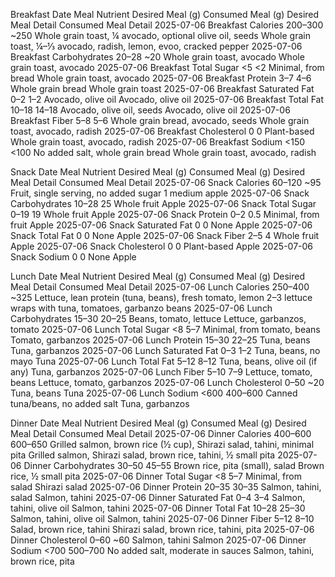 Breakfast
Date	Meal	Nutrient	Desired Meal (g)	Consumed Meal (g)	Desired Meal Detail	Consumed Meal Detail
2025-07-06	Breakfast	Calories	200–300	~250	Whole grain toast, ¼ avocado, optional olive oil, seeds	Whole grain toast, ¼–⅓ avocado, radish, lemon, evoo, cracked pepper
2025-07-06	Breakfast	Carbohydrates	20–28	~20	Whole grain toast, avocado	Whole grain toast, avocado
2025-07-06	Breakfast	Total Sugar	<5	<2	Minimal, from bread	Whole grain toast, avocado
2025-07-06	Breakfast	Protein	3–7	4–6	Whole grain bread	Whole grain toast
2025-07-06	Breakfast	Saturated Fat	0–2	1–2	Avocado, olive oil	Avocado, olive oil
2025-07-06	Breakfast	Total Fat	10–18	14–18	Avocado, olive oil, seeds	Avocado, olive oil
2025-07-06	Breakfast	Fiber	5–8	5–6	Whole grain bread, avocado, seeds	Whole grain toast, avocado, radish
2025-07-06	Breakfast	Cholesterol	0	0	Plant-based	Whole grain toast, avocado, radish
2025-07-06	Breakfast	Sodium	<150	<100	No added salt, whole grain bread	Whole grain toast, avocado, radish

Snack
Date	Meal	Nutrient	Desired Meal (g)	Consumed Meal (g)	Desired Meal Detail	Consumed Meal Detail
2025-07-06	Snack	Calories	60–120	~95	Fruit, single serving, no added sugar	1 medium apple
2025-07-06	Snack	Carbohydrates	10–28	25	Whole fruit	Apple
2025-07-06	Snack	Total Sugar	0–19	19	Whole fruit	Apple
2025-07-06	Snack	Protein	0–2	0.5	Minimal, from fruit	Apple
2025-07-06	Snack	Saturated Fat	0	0	None	Apple
2025-07-06	Snack	Total Fat	0	0	None	Apple
2025-07-06	Snack	Fiber	2–5	4	Whole fruit	Apple
2025-07-06	Snack	Cholesterol	0	0	Plant-based	Apple
2025-07-06	Snack	Sodium	0	0	None	Apple

Lunch
Date	Meal	Nutrient	Desired Meal (g)	Consumed Meal (g)	Desired Meal Detail	Consumed Meal Detail
2025-07-06	Lunch	Calories	250–400	~325	Lettuce, lean protein (tuna, beans), fresh tomato, lemon	2–3 lettuce wraps with tuna, tomatoes, garbanzo beans
2025-07-06	Lunch	Carbohydrates	15–30	20–25	Beans, tomato, lettuce	Lettuce, garbanzos, tomato
2025-07-06	Lunch	Total Sugar	<8	5–7	Minimal, from tomato, beans	Tomato, garbanzos
2025-07-06	Lunch	Protein	15–30	22–25	Tuna, beans	Tuna, garbanzos
2025-07-06	Lunch	Saturated Fat	0–3	1–2	Tuna, beans, no mayo	Tuna
2025-07-06	Lunch	Total Fat	5–12	8–12	Tuna, beans, olive oil (if any)	Tuna, garbanzos
2025-07-06	Lunch	Fiber	5–10	7–9	Lettuce, tomato, beans	Lettuce, tomato, garbanzos
2025-07-06	Lunch	Cholesterol	0–50	~20	Tuna, beans	Tuna
2025-07-06	Lunch	Sodium	<600	400–600	Canned tuna/beans, no added salt	Tuna, garbanzos

Dinner
Date	Meal	Nutrient	Desired Meal (g)	Consumed Meal (g)	Desired Meal Detail	Consumed Meal Detail
2025-07-06	Dinner	Calories	400–600	600–650	Grilled salmon, brown rice (½ cup), Shirazi salad, tahini, minimal pita	Grilled salmon, Shirazi salad, brown rice, tahini, ½ small pita
2025-07-06	Dinner	Carbohydrates	30–50	45–55	Brown rice, pita (small), salad	Brown rice, ½ small pita
2025-07-06	Dinner	Total Sugar	<8	5–7	Minimal, from salad	Shirazi salad
2025-07-06	Dinner	Protein	20–35	30–35	Salmon, tahini, salad	Salmon, tahini
2025-07-06	Dinner	Saturated Fat	0–4	3–4	Salmon, tahini, olive oil	Salmon, tahini
2025-07-06	Dinner	Total Fat	10–28	25–30	Salmon, tahini, olive oil	Salmon, tahini
2025-07-06	Dinner	Fiber	5–12	8–10	Salad, brown rice, tahini	Shirazi salad, brown rice, tahini, pita
2025-07-06	Dinner	Cholesterol	0–60	~60	Salmon, tahini	Salmon
2025-07-06	Dinner	Sodium	<700	500–700	No added salt, moderate in sauces	Salmon, tahini, brown rice, pita
